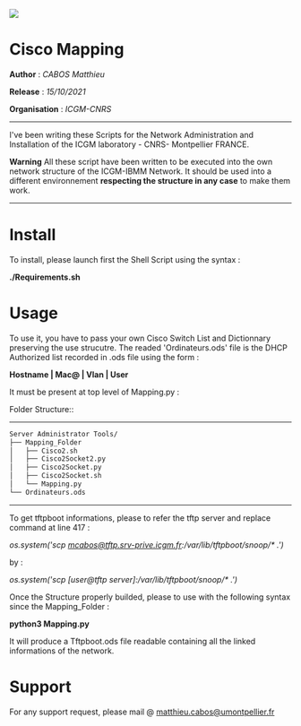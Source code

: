 ![](https://spinati.com/wp-content/uploads/2015/03/logo-cnrs.png)

# Cisco Mapping

**Author** : *CABOS Matthieu*

**Release** : *15/10/2021*

**Organisation** : *ICGM-CNRS*

______________________________________________________________________________________________________


I've been writing these Scripts for the Network Administration and Installation of the ICGM laboratory - CNRS- Montpellier FRANCE.

**Warning** All these script have been written to be executed into the own network structure of the ICGM-IBMM Network. It should be used into a different environnement **respecting the structure in any case** to make them work.

____________________________________________________________________________

# Install

To install, please launch first the Shell Script using the syntax :

**./Requirements.sh**

# Usage

To use it, you have to pass your own Cisco Switch List and Dictionnary preserving the use strucutre.
The readed 'Ordinateurs.ods' file is the DHCP Authorized list recorded in .ods file using the form :

**Hostname | Mac@ | Vlan | User**

It must be present at top level of Mapping.py :

Folder Structure::

************************************
```bash
Server Administrator Tools/
├── Mapping_Folder
│   ├── Cisco2.sh
│   ├── Cisco2Socket2.py
│   ├── Cisco2Socket.py
│   ├── Cisco2Socket.sh
│   └── Mapping.py
└── Ordinateurs.ods
 ```
     
************************************

 To get tftpboot informations, please to refer the tftp server and replace command at line 417 :
 
 *os.system('scp mcabos@tftp.srv-prive.icgm.fr:/var/lib/tftpboot/snoop/\* .')*
 
 by :
 
 *os.system('scp [user@tftp server]:/var/lib/tftpboot/snoop/\* .')*
   
 Once the Structure properly builded, please to use with the following syntax since the Mapping_Folder : 
 
 **python3 Mapping.py**
 
 It will produce a Tftpboot.ods file readable containing all the linked informations of the network.
 
   

# Support

For any support request, please mail @ matthieu.cabos@umontpellier.fr
